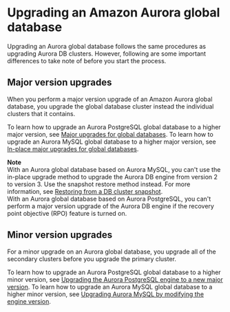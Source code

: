 # Upgrading an Amazon Aurora global database<a name="aurora-global-database-upgrade"></a>

Upgrading an Aurora global database follows the same procedures as upgrading Aurora DB clusters\. However, following are some important differences to take note of before you start the process\.

## Major version upgrades<a name="aurora-global-database-upgrade.major"></a>

When you perform a major version upgrade of an Amazon Aurora global database, you upgrade the global database cluster instead the individual clusters that it contains\.

To learn how to upgrade an Aurora PostgreSQL global database to a higher major version, see [Major upgrades for global databases](USER_UpgradeDBInstance.PostgreSQL.md#USER_UpgradeDBInstance.PostgreSQL.GlobalDB)\. To learn how to upgrade an Aurora MySQL global database to a higher major version, see [In\-place major upgrades for global databases](AuroraMySQL.Updates.MajorVersionUpgrade.md#AuroraMySQL.Upgrading.GlobalDB)\.

**Note**  
With an Aurora global database based on Aurora MySQL, you can't use the in\-place upgrade method to upgrade the Aurora DB engine from version 2 to version 3\. Use the snapshot restore method instead\. For more information, see [Restoring from a DB cluster snapshot](aurora-restore-snapshot.md)\.  
With an Aurora global database based on Aurora PostgreSQL, you can't perform a major version upgrade of the Aurora DB engine if the recovery point objective \(RPO\) feature is turned on\.

## Minor version upgrades<a name="aurora-global-database-upgrade.minor"></a>

For a minor upgrade on an Aurora global database, you upgrade all of the secondary clusters before you upgrade the primary cluster\.

To learn how to upgrade an Aurora PostgreSQL global database to a higher minor version, see [Upgrading the Aurora PostgreSQL engine to a new major version](USER_UpgradeDBInstance.PostgreSQL.md#USER_UpgradeDBInstance.Upgrading.Manual)\. To learn how to upgrade an Aurora MySQL global database to a higher minor version, see [Upgrading Aurora MySQL by modifying the engine version](AuroraMySQL.Updates.Patching.md#AuroraMySQL.Updates.Patching.ModifyEngineVersion)\.
